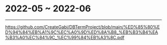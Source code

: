 # 2022-05 ~ 2022-06
---
https://github.com/CreateGabi/DBTermProject/blob/main/%ED%85%80%ED%94%84%EB%A1%9C%EC%A0%9D%ED%8A%B8_%EB%B3%B4%EA%B3%A0%EC%84%9C_%EC%99%84%EB%A3%8C.pdf
